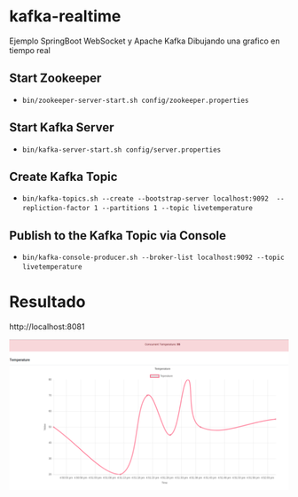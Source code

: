 
# kafka-realtime
Ejemplo SpringBoot WebSocket y Apache Kafka Dibujando una grafico en tiempo real

## Start Zookeeper
- `bin/zookeeper-server-start.sh config/zookeeper.properties`

## Start Kafka Server
- `bin/kafka-server-start.sh config/server.properties`

## Create Kafka Topic
- `bin/kafka-topics.sh --create --bootstrap-server localhost:9092  --repliction-factor 1 --partitions 1 --topic livetemperature`

## Publish to the Kafka Topic via Console
- `bin/kafka-console-producer.sh --broker-list localhost:9092 --topic livetemperature`

# Resultado
http://localhost:8081

![Alt text](asset/grafico.png?raw=true "Temperatura")
